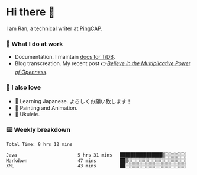 # Hi there 👋

I am Ran, a technical writer at [PingCAP](https://pingcap.com/).

### 📝 What I do at work

- Documentation. I maintain [docs for TiDB](https://github.com/pingcap/docs).
- Blog transcreation. My recent post 👉[*Believe in the Multiplicative Power of Openness*](https://pingcap.com/blog/believe-in-the-multiplicative-power-of-openness-open-source-community).

### 🤠 I also love

- 💬 Learning Japanese. よろしくお願い致します！
- 🎨 Painting and Animation.
- 🎵 Ukulele.

### ⌨️ Weekly breakdown

<!--START_SECTION:waka-->

```txt
Total Time: 8 hrs 12 mins

Java                       5 hrs 31 mins   ████████████████▒░░░░░░░░   64.68 %
Markdown                   47 mins         ██▒░░░░░░░░░░░░░░░░░░░░░░   09.18 %
XML                        43 mins         ██░░░░░░░░░░░░░░░░░░░░░░░   08.40 %
```

<!--END_SECTION:waka-->
